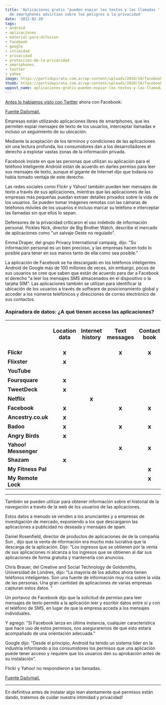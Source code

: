 ```yaml
---
title: 'Aplicaciones gratis "pueden espiar los textos y las llamadas '': De los usuarios
  de smartphones advirtien sobre los peligros a la privacidad'
date: '2012-02-28'
tags:
- android
- aplicaciones
- material-para-difusion
- facebook
- google
- intimidad
- privacidad
- proteccion-de-la-privacidad
- smartphones
- twitter
- yahoo
image: https://partidopirata.com.ar/wp-content/uploads/2010/10/facebook.jpg
thumb: https://partidopirata.com.ar/wp-content/uploads/2010/10/facebook.jpg
wppost_name: aplicaciones-gratis-pueden-espiar-los-textos-y-las-llamadas-de-los-usuarios-de-smartphones-advirtien-sobre-los-peligros-a-la-privacidad
---
```


<a href="https://partidopirata.com.ar/3304/twitter-almacena-los-contactos-de-iphone-sin-que-el-usuario-lo-sepa">Antes lo habíamos visto con Twitter</a> ahora con Facebook:

<a href="http://www.dailymail.co.uk/sciencetech/article-2106627/Internet-firms-access-texts-emails-pictures-spying-smartphone-apps.html" target="_blank">Fuente Dailymail.</a>

Empresas están utilizando aplicaciones libres de smartphones, que les permiten espiar mensajes de texto de los usuarios, interceptar llamadas e incluso un seguimiento de su ubicación.

Mediante la aceptación de los términos y condiciones de las aplicaciones sin una lectura profunda, los consumidores dan a los desarrolladores el derecho a explotar vastas zonas de la información privada.

Facebook insiste en que las personas que utilizan su aplicación para el teléfono inteligente Android están de acuerdo en darles permiso para leer sus mensajes de texto, aunque el gigante de Internet dijo que todavía no había tomado ventaja de este derecho.

Las redes sociales como Flickr y Yahoo! también pueden leer mensajes de texto a través de sus aplicaciones, mientras que las aplicaciones de las empresas más pequeñas puedan extraer detalles privados sobre la vida de los usuarios. Se pueden tomar imágenes remotas con las cámaras de teléfonos móviles de los usuarios e incluso marcar su teléfono e interceptar las llamadas sin que ellos lo sepan.

Defensores de la privacidad criticaron el uso indebido de información personal. Pickles Nick, director de Big Brother Watch, describe el mercado de aplicaciones como "un salvaje Oeste no regulado".

Emma Draper, del grupo Privacy International campaig, dijo: "Su información personal es un bien precioso, y las empresas hacen todo lo posible para tener en sus manos tanto de ella como sea posible."

La aplicación de Facebook se ha descargado en los teléfonos inteligentes Android de Google más de 100 millones de veces, sin embargo, pocos de sus usuarios se cree que saben que están de acuerdo para dar a Facebook el derecho "a leer los mensajes SMS almacenados en el dispositivo o la tarjeta SIM". Las aplicaciones también se utilizan para identificar la ubicación de los usuarios a través de software de posicionamiento global y acceder a los números telefónicos y direcciones de correo electrónico de sus contactos.
<div class="cleared art-ins news">
<h3 class="wocc" style="font-weight: bold;">Aspiradora de datos: ¿A qué tienen acceso las aplicaciones?</h3>
<div class="ins cleared xolcc bdrcc">
<table class="article-table" style="border-collapse: collapse;" summary="" border="0" rules="none"><colgroup> <col width="11%" /> <col width="11%" /> <col width="11%" /> <col width="11%" /> <col width="11%" /> <col width="11%" /> <col width="11%" /> <col width="11%" /></colgroup>
<tbody>
<tr>
<td></td>
<td style="text-align: center;"><span style="font-weight: bold;"><span style="font-size: 1.1em;">Location data</span></span></td>
<td style="text-align: center;"><span style="font-weight: bold;"><span style="font-size: 1.1em;">Internet history</span></span></td>
<td style="text-align: center;"><span style="font-weight: bold;"><span style="font-size: 1.1em;">Text messages</span></span></td>
<td style="text-align: center;"><span style="font-weight: bold;"><span style="font-size: 1.1em;">Contact book</span></span></td>
<td style="text-align: center;"><span style="font-weight: bold;"><span style="font-size: 1.1em;">Online account IDs</span></span></td>
<td style="text-align: center;"><span style="font-weight: bold;"><span style="font-size: 1.1em;">Who you are calling</span></span></td>
<td style="text-align: center;"><span style="font-weight: bold;"><span style="font-size: 1.1em;">May intercept calls</span></span></td>
<td style="text-align: center;"><span style="font-weight: bold;"><span style="font-size: 1.1em;">Can access camera</span></span></td>
</tr>
<tr>
<td style="font-weight: bold;"><span style="font-size: 1.1em;">Flickr</span></td>
<td style="text-align: center;"><span style="font-weight: bold;"><span style="font-size: 1.2em;">x</span></span></td>
<td></td>
<td style="text-align: center;"><span style="font-weight: bold;"><span style="font-size: 1.2em;">x</span></span></td>
<td style="text-align: center;"><span style="font-weight: bold;"><span style="font-size: 1.2em;">x</span></span></td>
<td></td>
<td style="text-align: center;"><span style="font-weight: bold;"><span style="font-size: 1.2em;">x</span></span></td>
<td></td>
<td style="text-align: center;"><span style="font-weight: bold;"><span style="font-size: 1.2em;">x</span></span></td>
</tr>
<tr>
<td style="font-weight: bold;"><span style="font-size: 1.1em;">Flixster</span></td>
<td style="text-align: center;"><span style="font-weight: bold;"><span style="font-size: 1.2em;">x</span></span></td>
<td></td>
<td></td>
<td></td>
<td style="text-align: center;"><span style="font-weight: bold;"><span style="font-size: 1.2em;">x</span></span></td>
<td style="text-align: center;"><span style="font-weight: bold;"><span style="font-size: 1.2em;">x</span></span></td>
<td></td>
<td></td>
</tr>
<tr>
<td style="font-weight: bold;"><span style="font-size: 1.1em;">YouTube</span></td>
<td></td>
<td></td>
<td></td>
<td></td>
<td style="text-align: center;"><span style="font-weight: bold;"><span style="font-size: 1.2em;">x</span></span></td>
<td style="text-align: center;"><span style="font-weight: bold;"><span style="font-size: 1.2em;">x</span></span></td>
<td></td>
<td style="text-align: center;"><span style="font-weight: bold;"><span style="font-size: 1.2em;">x</span></span></td>
</tr>
<tr>
<td style="font-weight: bold;"><span style="font-size: 1.1em;">Foursquare</span></td>
<td style="text-align: center;"><span style="font-weight: bold;"><span style="font-size: 1.2em;">x</span></span></td>
<td></td>
<td></td>
<td></td>
<td style="text-align: center;"><span style="font-weight: bold;"><span style="font-size: 1.2em;">x</span></span></td>
<td style="text-align: center;"><span style="font-weight: bold;"><span style="font-size: 1.2em;">x</span></span></td>
<td></td>
<td></td>
</tr>
<tr>
<td><span style="font-weight: bold;"><span style="font-size: 1.1em;">TweetDeck </span></span></td>
<td style="text-align: center;"><span style="font-weight: bold;"><span style="font-size: 1.2em;">x</span></span></td>
<td></td>
<td></td>
<td></td>
<td style="text-align: center;"><span style="font-weight: bold;"><span style="font-size: 1.2em;">x</span></span></td>
<td style="text-align: center;"><span style="font-weight: bold;"><span style="font-size: 1.2em;">x</span></span></td>
<td></td>
<td></td>
</tr>
<tr>
<td><span style="font-weight: bold;"><span style="font-size: 1.1em;">Netflix</span></span></td>
<td></td>
<td style="text-align: center;"><span style="font-weight: bold;"><span style="font-size: 1.2em;">x</span></span></td>
<td></td>
<td></td>
<td></td>
<td></td>
<td></td>
<td></td>
</tr>
<tr>
<td><span style="font-weight: bold;"><span style="font-size: 1.1em;">Facebook</span></span></td>
<td style="text-align: center;"><span style="font-weight: bold;"><span style="font-size: 1.2em;">x</span></span></td>
<td></td>
<td style="text-align: center;"><span style="font-weight: bold;"><span style="font-size: 1.2em;">x</span></span></td>
<td style="text-align: center;"><span style="font-weight: bold;"><span style="font-size: 1.2em;">x</span></span></td>
<td style="text-align: center;"><span style="font-weight: bold;"><span style="font-size: 1.2em;">x</span></span></td>
<td style="text-align: center;"><span style="font-weight: bold;"><span style="font-size: 1.2em;">x</span></span></td>
<td></td>
<td></td>
</tr>
<tr>
<td><span style="font-weight: bold;"><span style="font-size: 1.1em;">Ancestry.co.uk</span></span></td>
<td style="text-align: center;"><span style="font-weight: bold;"><span style="font-size: 1.2em;">x</span></span></td>
<td></td>
<td></td>
<td></td>
<td></td>
<td></td>
<td></td>
<td style="text-align: center;"><span style="font-weight: bold;"><span style="font-size: 1.2em;">x</span></span></td>
</tr>
<tr>
<td><span style="font-weight: bold;"><span style="font-size: 1.1em;">Badoo</span></span></td>
<td style="text-align: center;"><span style="font-weight: bold;"><span style="font-size: 1.2em;">x</span></span></td>
<td></td>
<td style="text-align: center;"><span style="font-weight: bold;"><span style="font-size: 1.2em;">x</span></span></td>
<td style="text-align: center;"><span style="font-weight: bold;"><span style="font-size: 1.2em;">x</span></span></td>
<td></td>
<td style="text-align: center;"><span style="font-weight: bold;"><span style="font-size: 1.2em;">x</span></span></td>
<td></td>
<td style="text-align: center;"><span style="font-weight: bold;"><span style="font-size: 1.2em;">x</span></span></td>
</tr>
<tr>
<td><span style="font-weight: bold;"><span style="font-size: 1.1em;">Angry Birds</span></span></td>
<td style="text-align: center;"><span style="font-weight: bold;"><span style="font-size: 1.2em;">x</span></span></td>
<td></td>
<td></td>
<td></td>
<td></td>
<td style="text-align: center;"><span style="font-weight: bold;"><span style="font-size: 1.2em;">x</span></span></td>
<td></td>
<td></td>
</tr>
<tr>
<td><span style="font-weight: bold;"><span style="font-size: 1.1em;">Yahoo! Messenger</span></span></td>
<td></td>
<td></td>
<td style="text-align: center;"><span style="font-weight: bold;"><span style="font-size: 1.2em;">x</span></span></td>
<td style="text-align: center; font-weight: bold;"><span style="font-size: 1.2em;">x</span></td>
<td style="text-align: center;"><span style="font-weight: bold;"><span style="font-size: 1.2em;">x</span></span></td>
<td style="text-align: center;"><span style="font-weight: bold;"><span style="font-size: 1.2em;">x</span></span></td>
<td></td>
<td></td>
</tr>
<tr>
<td><span style="font-weight: bold;"><span style="font-size: 1.1em;">Shazam</span></span></td>
<td style="text-align: center;"><span style="font-weight: bold;"><span style="font-size: 1.2em;">x</span></span></td>
<td></td>
<td></td>
<td></td>
<td></td>
<td style="text-align: center;"><span style="font-weight: bold;"><span style="font-size: 1.2em;">x</span></span></td>
<td></td>
<td></td>
</tr>
<tr>
<td><span style="font-weight: bold;"><span style="font-size: 1.1em;">My Fitness Pal</span></span></td>
<td></td>
<td></td>
<td></td>
<td style="text-align: center;"><span style="font-weight: bold;"><span style="font-size: 1.2em;">x</span></span></td>
<td></td>
<td style="text-align: center;"><span style="font-weight: bold;"><span style="font-size: 1.2em;">x</span></span></td>
<td></td>
<td style="text-align: center;"><span style="font-weight: bold;"><span style="font-size: 1.2em;">x</span></span></td>
</tr>
<tr>
<td style="vertical-align: top;"><span style="font-weight: bold;"><span style="font-size: 1.1em;">My Remote Lock</span></span></td>
<td style="vertical-align: top;"></td>
<td style="vertical-align: top;"></td>
<td style="vertical-align: top;"></td>
<td style="vertical-align: top; text-align: center;"><span style="font-weight: bold;"><span style="font-size: 1.2em;">x</span></span></td>
<td style="vertical-align: top;"></td>
<td style="vertical-align: top; text-align: center;"><span style="font-weight: bold;"><span style="font-size: 1.2em;">x</span></span></td>
<td style="vertical-align: top; text-align: center;"><span style="font-weight: bold;"><span style="font-size: 1.2em;">x</span></span></td>
<td style="vertical-align: top;"></td>
</tr>
</tbody>
</table>
</div>
</div>

<hr />También se pueden utilizar para obtener información sobre el historial de la navegación a través de la web de los usuarios de las aplicaciones.

Estos datos a menudo se venden a los anunciantes y a empresas de investigación de mercado, exponiendo a los que descargaron las aplicaciones a publicidad no deseada y mensajes de spam.

Daniel Rosenfield, director de productos de aplicaciones de de la compañía Sun , dijo que la venta de nformación era mucho más lucrativa que la descarga de la aplicación. Dijo: "Los ingresos que se obtienen por la venta de sus aplicaciones ni alcanza a los ingresos que se obtienen al dar sus aplicaciones de forma gratuita y mantenerla con anuncios.

Chris Brauer, del Creative and Social Technology de Goldsmiths, Universidad de Londres, dijo: "La mayoría de los adultos ahora tienen teléfonos inteligentes. Son una fuente de información muy rica sobre la vida de las personas. Una gran cantidad de aplicaciones de varias empresas capturan estos datos. "

Un portavoz de Facebook dijo que la solicitud de permiso para leer mensajes de texto permite a la aplicación leer y escribir datos entre sí y con el teléfono de SMS, en lugar de que la empresa acceda a los mensajes individuales.

Y agregó: "Si Facebook lanza en última instancia, cualquier característica que hace uso de estos permisos, nos aseguraremos de que esto estará acompañado de una orientación adecuada."

Google dijo: "Desde el principio, Android ha tenido un sistema líder en la industria informando a los consumidores los permisos que una aplicación puede tener acceso y requiere que los usuarios den su aprobación antes de su instalación".

Flickr y Yahoo! no respondieron a las llamadas.

<a href="http://www.dailymail.co.uk/sciencetech/article-2106627/Internet-firms-access-texts-emails-pictures-spying-smartphone-apps.html" target="_blank">Fuente Dailymail.</a>
<hr>

En definitiva antes de instalar algo lean atentamente qué permisos están dando, tratemos de cuidar nuestra intimidad y privacidad!
